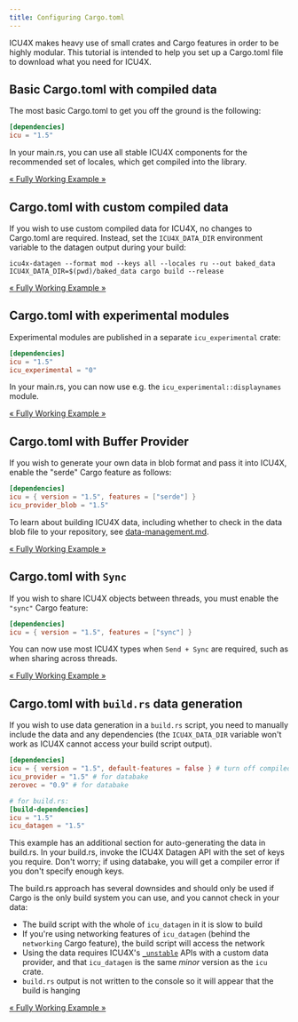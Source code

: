 ```yaml
---
title: Configuring Cargo.toml
---
```




ICU4X makes heavy use of small crates and Cargo features in order to be highly modular. This tutorial is intended to help you set up a Cargo.toml file to download what you need for ICU4X.

## Basic Cargo.toml with compiled data

The most basic Cargo.toml to get you off the ground is the following:

```toml
[dependencies]
icu = "1.5"
```

In your main.rs, you can use all stable ICU4X components for the recommended set of locales, which get compiled into the library.

[« Fully Working Example »](https://github.com/unicode-org/icu4x/tree/release%2F1.5/tutorials/./crates/default)

## Cargo.toml with custom compiled data

If you wish to use custom compiled data for ICU4X, no changes to Cargo.toml are required. Instead, set the `ICU4X_DATA_DIR` environment variable to the
datagen output during your build:

```command
icu4x-datagen --format mod --keys all --locales ru --out baked_data
ICU4X_DATA_DIR=$(pwd)/baked_data cargo build --release
```

[« Fully Working Example »](https://github.com/unicode-org/icu4x/tree/release%2F1.5/tutorials/./crates/custom_compiled)

## Cargo.toml with experimental modules

Experimental modules are published in a separate `icu_experimental` crate:

```toml
[dependencies]
icu = "1.5"
icu_experimental = "0"
```

In your main.rs, you can now use e.g. the `icu_experimental::displaynames` module.

[« Fully Working Example »](https://github.com/unicode-org/icu4x/tree/release%2F1.5/tutorials/./crates/experimental)

## Cargo.toml with Buffer Provider

If you wish to generate your own data in blob format and pass it into ICU4X, enable the "serde" Cargo feature as follows:

```toml
[dependencies]
icu = { version = "1.5", features = ["serde"] }
icu_provider_blob = "1.5"
```

To learn about building ICU4X data, including whether to check in the data blob file to your repository, see [data-management.md](/icu4x-docs/1_5/tutorials/data-management).

[« Fully Working Example »](https://github.com/unicode-org/icu4x/tree/release%2F1.5/tutorials/./crates/buffer)

## Cargo.toml with `Sync`

If you wish to share ICU4X objects between threads, you must enable the `"sync"` Cargo feature:

```toml
[dependencies]
icu = { version = "1.5", features = ["sync"] }
```

You can now use most ICU4X types when `Send + Sync` are required, such as when sharing across threads.

[« Fully Working Example »](https://github.com/unicode-org/icu4x/tree/release%2F1.5/tutorials/./crates/sync)

## Cargo.toml with `build.rs` data generation

If you wish to use data generation in a `build.rs` script, you need to manually include the data and any dependencies (the `ICU4X_DATA_DIR` variable won't work as ICU4X cannot access your build script output).

```toml
[dependencies]
icu = { version = "1.5", default-features = false } # turn off compiled_data
icu_provider = "1.5" # for databake
zerovec = "0.9" # for databake

# for build.rs:
[build-dependencies]
icu = "1.5"
icu_datagen = "1.5"
```

This example has an additional section for auto-generating the data in build.rs. In your build.rs, invoke the ICU4X Datagen API with the set of keys you require. Don't worry; if using databake, you will get a compiler error if you don't specify enough keys.

The build.rs approach has several downsides and should only be used if Cargo is the only build system you can use, and you cannot check in your data:
* The build script with the whole of `icu_datagen` in it is slow to build
* If you're using networking features of `icu_datagen` (behind the `networking` Cargo feature), the build script will access the network
* Using the data requires ICU4X's [`_unstable`](https://docs.rs/icu_provider/1.5.0/icu_provider/constructors/index.html) APIs with a custom data provider, and that `icu_datagen` is the same *minor* version as the `icu` crate.
* `build.rs` output is not written to the console so it will appear that the build is hanging

[« Fully Working Example »](https://github.com/unicode-org/icu4x/tree/release%2F1.5/tutorials/./crates/baked)